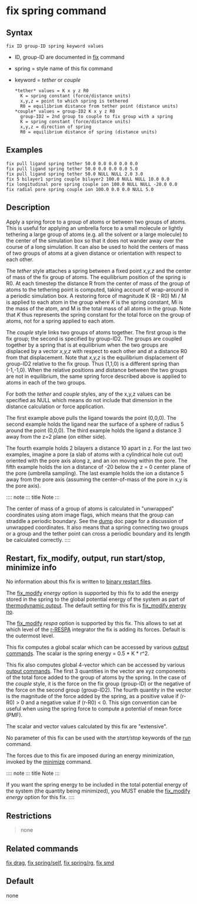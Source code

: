 # fix spring command

## Syntax

    fix ID group-ID spring keyword values

-   ID, group-ID are documented in [fix](fix) command

-   spring = style name of this fix command

-   keyword = *tether* or *couple*

        *tether* values = K x y z R0
          K = spring constant (force/distance units)
          x,y,z = point to which spring is tethered
          R0 = equilibrium distance from tether point (distance units)
        *couple* values = group-ID2 K x y z R0
          group-ID2 = 2nd group to couple to fix group with a spring
          K = spring constant (force/distance units)
          x,y,z = direction of spring
          R0 = equilibrium distance of spring (distance units)

## Examples

``` LAMMPS
fix pull ligand spring tether 50.0 0.0 0.0 0.0 0.0
fix pull ligand spring tether 50.0 0.0 0.0 0.0 5.0
fix pull ligand spring tether 50.0 NULL NULL 2.0 3.0
fix 5 bilayer1 spring couple bilayer2 100.0 NULL NULL 10.0 0.0
fix longitudinal pore spring couple ion 100.0 NULL NULL -20.0 0.0
fix radial pore spring couple ion 100.0 0.0 0.0 NULL 5.0
```

## Description

Apply a spring force to a group of atoms or between two groups of atoms.
This is useful for applying an umbrella force to a small molecule or
lightly tethering a large group of atoms (e.g. all the solvent or a
large molecule) to the center of the simulation box so that it does not
wander away over the course of a long simulation. It can also be used to
hold the centers of mass of two groups of atoms at a given distance or
orientation with respect to each other.

The *tether* style attaches a spring between a fixed point *x,y,z* and
the center of mass of the fix group of atoms. The equilibrium position
of the spring is R0. At each timestep the distance R from the center of
mass of the group of atoms to the tethering point is computed, taking
account of wrap-around in a periodic simulation box. A restoring force
of magnitude K (R - R0) Mi / M is applied to each atom in the group
where *K* is the spring constant, Mi is the mass of the atom, and M is
the total mass of all atoms in the group. Note that *K* thus represents
the spring constant for the total force on the group of atoms, not for a
spring applied to each atom.

The *couple* style links two groups of atoms together. The first group
is the fix group; the second is specified by group-ID2. The groups are
coupled together by a spring that is at equilibrium when the two groups
are displaced by a vector *x,y,z* with respect to each other and at a
distance R0 from that displacement. Note that *x,y,z* is the equilibrium
displacement of group-ID2 relative to the fix group. Thus (1,1,0) is a
different spring than (-1,-1,0). When the relative positions and
distance between the two groups are not in equilibrium, the same spring
force described above is applied to atoms in each of the two groups.

For both the *tether* and *couple* styles, any of the x,y,z values can
be specified as NULL which means do not include that dimension in the
distance calculation or force application.

The first example above pulls the ligand towards the point (0,0,0). The
second example holds the ligand near the surface of a sphere of radius 5
around the point (0,0,0). The third example holds the ligand a distance
3 away from the z=2 plane (on either side).

The fourth example holds 2 bilayers a distance 10 apart in z. For the
last two examples, imagine a pore (a slab of atoms with a cylindrical
hole cut out) oriented with the pore axis along z, and an ion moving
within the pore. The fifth example holds the ion a distance of -20 below
the z = 0 center plane of the pore (umbrella sampling). The last example
holds the ion a distance 5 away from the pore axis (assuming the
center-of-mass of the pore in x,y is the pore axis).

:::: note
::: title
Note
:::

The center of mass of a group of atoms is calculated in \"unwrapped\"
coordinates using atom image flags, which means that the group can
straddle a periodic boundary. See the [dump](dump) doc page for a
discussion of unwrapped coordinates. It also means that a spring
connecting two groups or a group and the tether point can cross a
periodic boundary and its length be calculated correctly.
::::

## Restart, fix_modify, output, run start/stop, minimize info

No information about this fix is written to [binary restart
files](restart).

The [fix_modify](fix_modify) *energy* option is supported by this fix to
add the energy stored in the spring to the global potential energy of
the system as part of [thermodynamic output](thermo_style). The default
setting for this fix is [fix_modify energy no](fix_modify).

The [fix_modify](fix_modify) *respa* option is supported by this fix.
This allows to set at which level of the [r-RESPA](run_style) integrator
the fix is adding its forces. Default is the outermost level.

This fix computes a global scalar which can be accessed by various
[output commands](Howto_output). The scalar is the spring energy = 0.5
\* K \* r\^2.

This fix also computes global 4-vector which can be accessed by various
[output commands](Howto_output). The first 3 quantities in the vector
are xyz components of the total force added to the group of atoms by the
spring. In the case of the *couple* style, it is the force on the fix
group (group-ID) or the negative of the force on the second group
(group-ID2). The fourth quantity in the vector is the magnitude of the
force added by the spring, as a positive value if (r-R0) \> 0 and a
negative value if (r-R0) \< 0. This sign convention can be useful when
using the spring force to compute a potential of mean force (PMF).

The scalar and vector values calculated by this fix are \"extensive\".

No parameter of this fix can be used with the *start/stop* keywords of
the [run](run) command.

The forces due to this fix are imposed during an energy minimization,
invoked by the [minimize](minimize) command.

:::: note
::: title
Note
:::

If you want the spring energy to be included in the total potential
energy of the system (the quantity being minimized), you MUST enable the
[fix_modify](fix_modify) *energy* option for this fix.
::::

## Restrictions

> none

## Related commands

[fix drag](fix_drag), [fix spring/self](fix_spring_self), [fix
spring/rg](fix_spring_rg), [fix smd](fix_smd)

## Default

none
